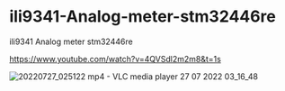 # ili9341-Analog-meter-stm32446re
ili9341 Analog meter stm32446re



https://www.youtube.com/watch?v=4QVSdl2m2m8&t=1s

![20220727_025122 mp4 - VLC media player 27 07 2022 03_16_48](https://user-images.githubusercontent.com/31142397/196008352-a982a2e6-b684-49cf-9de1-388ff7f70e4a.jpg)
